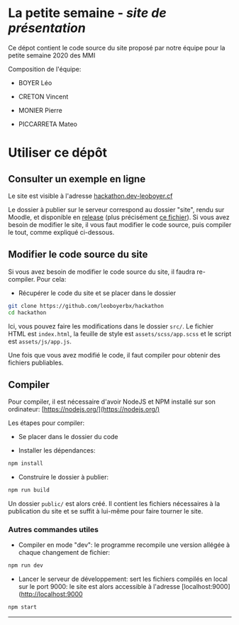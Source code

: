 # La petite semaine - *site de présentation*

Ce dépot contient le code source du site proposé par notre équipe pour la petite semaine 2020 des MMI

Composition de l'équipe:

- BOYER Léo

- CRETON Vincent

- MONIER Pierre

- PICCARRETA Mateo

# Utiliser ce dépôt

## Consulter un exemple en ligne

Le site est visible à l'adresse [hackathon.dev-leoboyer.cf](https://hackathon.dev-leoboyer.cf)

Le dossier à publier sur le serveur correspond au dossier "site", rendu sur Moodle, et disponible en [release](https://github.com/leoboyerbx/hackathon/releases/tag/v1.0) (plus précisément [ce fichier](https://github.com/leoboyerbx/hackathon/releases/download/v1.0/Site_hackathon.zip)). Si vous avez besoin de modifier le site, il vous faut modifier le code source, puis compiler le tout, comme expliqué ci-dessous.

## Modifier le code source du site

Si vous avez besoin de modifier le code source du site, il faudra re-compiler. Pour cela:

- Récupérer le code du site et se placer dans le dossier

```bash
git clone https://github.com/leoboyerbx/hackathon
cd hackathon
```

Ici, vous pouvez faire les modifications dans le dossier `src/`. Le fichier HTML est `index.html`, la feuille de style est `assets/scss/app.scss` et le script est `assets/js/app.js`.

Une fois que vous avez modifié le code, il faut compiler pour obtenir des fichiers publiables.

## Compiler

Pour compiler, il est nécessaire d'avoir NodeJS et NPM installé sur son ordinateur: [https://nodejs.org/](https://nodejs.org/)

Les étapes pour compiler:

- Se placer dans le dossier du code

- Installer les dépendances:

```bash
npm install
```

- Construire le dossier à publier:

```bash
npm run build
```

Un dossier `public/` est alors créé. Il contient les fichiers nécessaires à la publication du site et se suffit à lui-même pour faire tourner le site.

### Autres commandes utiles

- Compiler en mode "dev": le programme recompile une version allégée à chaque changement de fichier:

```bash
npm run dev
```

- Lancer le serveur de développement: sert les fichiers compilés en local sur le port 9000: le site est alors accessible à l'adresse [localhost:9000]([http://localhost:9000](http://localhost:9000)

```bash
npm start
```

---


